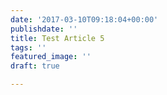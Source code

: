 ```yaml
---
date: '2017-03-10T09:18:04+00:00'
publishdate: ''
title: Test Article 5
tags: ''
featured_image: ''
draft: true

---
```

